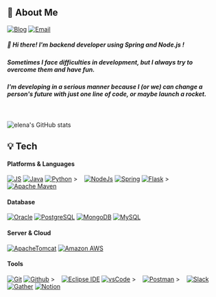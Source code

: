 
<!--
**apple3355/apple3355** is a ✨ _special_ ✨ repository because its `README.md` (this file) appears on your GitHub profile.

Here are some ideas to get you started:

- 🔭 I’m currently working on ...
- 🌱 I’m currently learning ...
- 👯 I’m looking to collaborate on ...
- 🤔 I’m looking for help with ...
- 💬 Ask me about ...
- 📫 How to reach me: ...
- 😄 Pronouns: ...
- ⚡ Fun fact: ...
-->

<!--![header](https://capsule-render.vercel.app/api?type=rounded&color=373d49&height=200&section=header&text=👉EUNJI%20BAE🖥&fontSize=70) 
-->

## 🧙‍️ About Me
[![Blog](https://img.shields.io/badge/Blog-000000?style=flat&logo=Bloglovin&logoColor=white)](https://create-something-from-nothing.tistory.com) [![Email](https://img.shields.io/badge/creative.apme@gmail.com-EA4335?style=flat&logo=Gmail&logoColor=white)](https://github.com/apple3355)
##### 👋 Hi there! I'm backend developer using Spring and Node.js ! 
##### Sometimes I face difficulties in development, but I always try to overcome them and have fun.
##### I'm developing in a serious manner because I (or we) can change a person's future with just one line of code, or maybe launch a rocket. 
&nbsp;

![elena's GitHub stats](https://github-readme-stats.vercel.app/api?username=apple3355&show_icons=true&theme=prussian)


## 💡 Tech
#### Platforms & Languages

[![JS](https://img.shields.io/badge/JavaScript-F7DF1E?style=flat&logo=JavaScript&logoColor=white)](https://github.com/apple3355)   [![Java](https://img.shields.io/badge/Java-007396?style=flat&logo=Java&logoColor=white)](https://github.com/apple3355) [![Python](https://img.shields.io/badge/Python-3776AB?style=flat&logo=Python&logoColor=white)](https://github.com/apple3355) >&nbsp;&nbsp;&nbsp;
[![NodeJs](https://img.shields.io/badge/Node.js-339933?style=flat&logo=Node.js&logoColor=white)](https://github.com/apple3355) [![Spring](https://img.shields.io/badge/Spring-6DB33F?style=flat&logo=Spring&logoColor=white)](https://github.com/apple3355) [![Flask](https://img.shields.io/badge/Flask-000000?style=flat&logo=Flask&logoColor=white)](https://github.com/apple3355) >&nbsp;&nbsp;&nbsp;
[![Apache Maven](https://img.shields.io/badge/Maven-C71A36?style=flat&logo=ApacheMaven&logoColor=white)](https://github.com/apple3355)


#### Database
[![Oracle](https://img.shields.io/badge/Oracle-F80000?style=flat&logo=Oracle&logoColor=white)](https://github.com/apple3355) [![PostgreSQL](https://img.shields.io/badge/PostgreSQL-4169E1?style=flat&logo=PostgreSQL&logoColor=white)](https://github.com/apple3355) [![MongoDB](https://img.shields.io/badge/MongoDB-47A248?style=flat&logo=MongoDB&logoColor=white)](https://github.com/apple3355) [![MySQL](https://img.shields.io/badge/MySQL-4479A1?style=flat&logo=MySQL&logoColor=white)](https://github.com/apple3355)

#### Server & Cloud
[![ApacheTomcat](https://img.shields.io/badge/Tomcat-F8DC75?style=flat&logo=ApacheTomcat&logoColor=white)](https://github.com/apple3355) [![Amazon AWS](https://img.shields.io/badge/AmazonAWS-232F3E?style=flat&logo=AmazonAWS&logoColor=white)](https://github.com/apple3355)

#### Tools

[![Git](https://img.shields.io/badge/Git-F05032?style=flat&logo=Git&logoColor=white)](https://github.com/apple3355) [![Github](https://img.shields.io/badge/Github-181717?style=flat&logo=Github&logoColor=white)](https://github.com/apple3355) >&nbsp;&nbsp;&nbsp;
[![Eclipse IDE](https://img.shields.io/badge/EclipseIDE-2C2255?style=flat&logo=EclipseIDE&logoColor=white)](https://github.com/apple3355) [![vsCode](https://img.shields.io/badge/VSCode-007ACC?style=flat&logo=VisualStudioCode&logoColor=white)](https://github.com/apple3355) >&nbsp;&nbsp;&nbsp;
[![Postman](https://img.shields.io/badge/Postman-FF6C37?style=flat&logo=Postman&logoColor=white)](https://github.com/apple3355) >&nbsp;&nbsp;&nbsp;
[![Slack](https://img.shields.io/badge/Slack-4A154B?style=flat&logo=Slack&logoColor=white)](https://github.com/apple3355) [![Gather](https://img.shields.io/badge/Gather-E71D29?style=flat&logo=Undertale&logoColor=white)](https://github.com/apple3355) [![Notion](https://img.shields.io/badge/Notion-000000?style=flat&logo=Notion&logoColor=white)](https://github.com/apple3355) 
